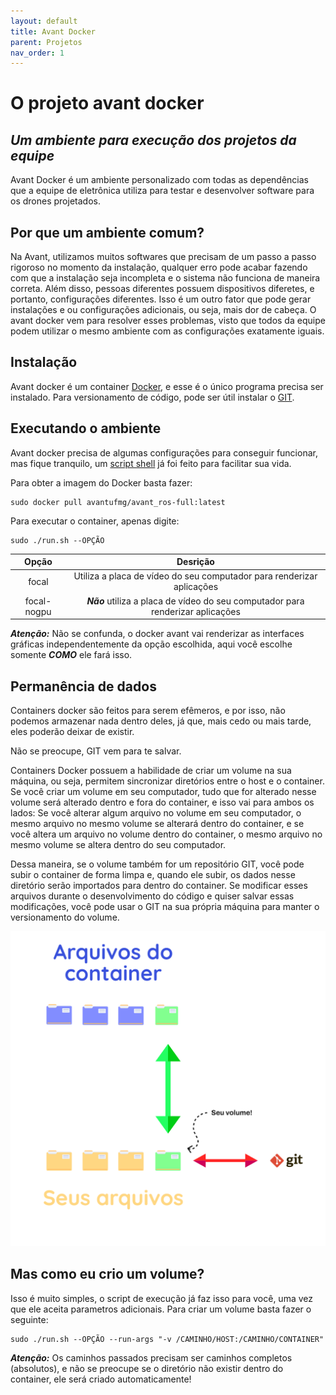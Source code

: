 ```yaml
---
layout: default
title: Avant Docker
parent: Projetos
nav_order: 1
---
```


# O projeto avant docker
## _Um ambiente para execução dos projetos da equipe_

Avant Docker é um ambiente personalizado com todas as dependências que a equipe
de eletrônica utiliza para testar e desenvolver software para os drones projetados.

## Por que um ambiente comum?

Na Avant, utilizamos muitos softwares que precisam de um passo a passo rigoroso no 
momento da instalação, qualquer erro pode acabar fazendo com que a instalação seja 
incompleta e o sistema não funciona de maneira correta. Além disso, pessoas diferentes
possuem dispositivos diferetes, e portanto, configurações diferentes. Isso é um outro
fator que pode gerar instalações e ou configurações adicionais, ou seja, mais dor 
de cabeça. O avant docker vem para resolver esses problemas, visto que todos da 
equipe podem utilizar o mesmo ambiente com as configurações exatamente iguais.

## Instalação

Avant docker é um container [Docker](https://docs.docker.com/engine/install/), e esse é o único programa precisa ser instalado. 
Para versionamento de código, pode ser útil instalar o [GIT](https://git-scm.com/downloads).

## Executando o ambiente

Avant docker precisa de algumas configurações para conseguir funcionar, 
mas fique tranquilo, um [script shell](https://drive.google.com/file/d/1nmPV8-XFz_oHwHe2R3quh9qZFqyGAVC3/view?usp=sharing) já foi feito para facilitar sua vida.

Para obter a imagem do Docker basta fazer:
```
sudo docker pull avantufmg/avant_ros-full:latest
```
Para executar o container, apenas digite:
```
sudo ./run.sh --OPÇÃO
```

| Opção | Desrição |
| :---: | :---:    |
| focal  | Utiliza a placa de vídeo do seu computador para renderizar aplicações |
| focal-nogpu | ***Não*** utiliza a placa de vídeo do seu computador para renderizar aplicações |

***Atenção:*** Não se confunda, o docker avant vai renderizar as interfaces gráficas
independentemente da opção escolhida, aqui você escolhe somente ***COMO*** ele fará isso.
## Permanência de dados

Containers docker são feitos para serem efêmeros, e por isso, não podemos armazenar
nada dentro deles, já que, mais cedo ou mais tarde, eles poderão deixar de existir.

Não se preocupe, GIT vem para te salvar.

Containers Docker possuem a habilidade de criar um volume na sua máquina, ou seja, permitem sincronizar diretórios entre o host e o container. Se você criar um volume em seu computador, tudo que for alterado nesse volume será alterado dentro e fora do container, e isso vai para ambos os lados: Se você alterar algum arquivo no volume em seu computador, o mesmo arquivo no mesmo volume se alterará dentro do container, e se você altera um arquivo no volume dentro do container, o mesmo arquivo no mesmo volume se altera dentro do seu computador.

Dessa maneira, se o volume também for um repositório GIT, você pode subir o container de forma limpa e, quando ele subir, os dados nesse diretório serão importados para dentro do container. Se modificar esses arquivos durante o desenvolvimento do código e quiser salvar essas modificações, você pode usar o GIT na sua própria máquina para manter o versionamento do volume. 

![Exemplo de como funcionam os volumes](../../assets/images/volume_example.png)

## Mas como eu crio um volume?

Isso é muito simples, o script de execução já faz isso para você, uma vez que ele aceita parametros adicionais. Para criar um volume basta fazer o seguinte:

```
sudo ./run.sh --OPÇÃO --run-args "-v /CAMINHO/HOST:/CAMINHO/CONTAINER"
```

***Atenção:*** Os caminhos passados precisam ser caminhos completos (absolutos), e não se preocupe se o diretório não existir dentro do container, ele será criado automaticamente!

